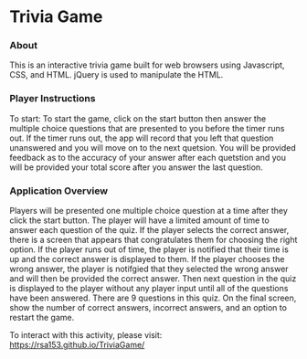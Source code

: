 # Trivia Game

### About
This is an interactive trivia game built for web browsers using Javascript, CSS, and HTML. jQuery is used to manipulate the HTML. 

### Player Instructions
To start: To start the game, click on the start button then answer the multiple choice questions that are presented to you before the timer runs out. If the timer runs out, the app will record that you left that question unanswered and you will move on to the next quetsion. You will be provided feedback as to the accuracy of your answer after each quetstion and you will be provided your total score after you answer the last question.

### Application Overview

Players will be presented one multiple choice question at a time after they click the start button. The player will have a limited amount of time to answer each question of the quiz. If the player selects the correct answer, there is a screen that appears that congratulates them for choosing the right option. If the player runs out of time, the player is notified that their time is up and the correct answer is displayed to them. If the player chooses the wrong answer, the player is notifgied that they selected the wrong answer and will then be provided the correct answer. Then next question in the quiz is displayed to the player without any player input until all of the questions have been answered. There are 9 questions in this quiz. On the final screen, show the number of correct answers, incorrect answers, and an option to restart the game.

To interact with this activity, please visit: https://rsa153.github.io/TriviaGame/

